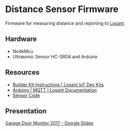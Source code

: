 # Distance Sensor Firmware

Firmware for measuring distance and reporting to [Losant](https://losant.com).

## Hardware
- NodeMcu
- Ultrasonic Sensor HC-SR04 and Arduino

## Resources
- [Builder Kit Instructions | Losant IoT Dev Kits](https://docs.losant.com/getting-started/losant-iot-dev-kits/builder-kit/)
- [Arduino | MQTT | Losant Documentation](https://docs.losant.com/mqtt/arduino/)
- [Sensor Code](http://howtomechatronics.com/tutorials/arduino/ultrasonic-sensor-hc-sr04/)

## Presentation
[Garage Door Monitor 2017 - Google Slides](https://docs.google.com/presentation/d/14stpsG1jwdNJYPnOsL37rsMmmZuPSBsSbZehC3OyVHE/edit?usp=sharing)
